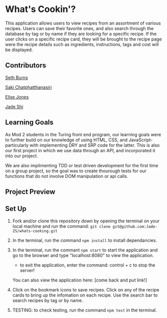 # What's Cookin'?

This application allows users to view recipes from an assortment of various recipes. Users can save their favorite ones, and also search through the database by tag or by name if they are looking for a specific recipe. If the user clicks on a specific recipe card, they will be brought to the recipe page were the recipe details such as ingredients, instructions, tags and cost will be displayed. 

## Contributors
<p><a href="https://github.com/SethBurns">Seth Burns</a>
<p><a href="https://github.com/sakisandrac">Saki Chatphatthanasiri</a>
<p><a href="https://github.com/Elise-Jones">Elise Jones</a>
<p><a href="https://github.com/Jade-ZS">Jade Shi</a>

## Learning Goals
As Mod 2 students in the Turing front end program, our learning goals were to further build on our knowledge of using HTML, CSS, and JavaScript- particularly with implementing DRY and SRP code for the latter. This is also our first project in which we use data through an API, and incorporated it into our project.

We are also implimenting TDD or test driven development for the first time on a group project, so the goal was to create thourough tests for our functions that do not involve DOM manipulation or api calls.

## Project Preview


## Set Up
1. Fork and/or clone this repository down by opening the terminal on your local machine and run the command:
`git clone git@github.com:Jade-ZS/whats-cooking.git`

2. In the terminal, run the command `npm install` to install dependancies.

3. In the terminal, run the commant `npm start` to start the application and go to the browser and type "localhost:8080" to view the application. 
    - to exit the application, enter the command: control + c to stop the server!

    You can also view the application here: [come back and put link!]

3. Click on the bookmark icons to save recipes. Click on any of the recipe cards to bring up the infomation on each recipe. Use the search bar to search recipes by tag or by name.

4. TESTING: to check testing, run the command `npm test` in the terminal.